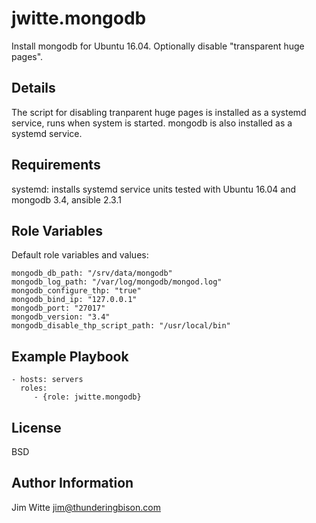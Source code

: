 jwitte.mongodb
==============
Install mongodb for Ubuntu 16.04. Optionally disable "transparent huge pages".

Details
-------
The script for disabling tranparent huge pages is installed as a systemd service, runs when system is started.
mongodb is also installed as a systemd service.

Requirements
------------
systemd: installs systemd service units
tested with Ubuntu 16.04 and mongodb 3.4, ansible 2.3.1

Role Variables
--------------
Default role variables and values:

```
mongodb_db_path: "/srv/data/mongodb"
mongodb_log_path: "/var/log/mongodb/mongod.log"
mongodb_configure_thp: "true"
mongodb_bind_ip: "127.0.0.1"
mongodb_port: "27017"
mongodb_version: "3.4"
mongodb_disable_thp_script_path: "/usr/local/bin"
```

Example Playbook
----------------
    - hosts: servers
      roles:
         - {role: jwitte.mongodb}

License
-------
BSD

Author Information
------------------
Jim Witte
jim@thunderingbison.com
